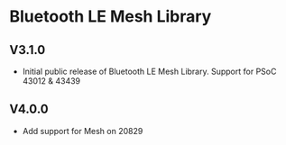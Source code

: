 # Bluetooth LE Mesh Library

## V3.1.0
- Initial public release of Bluetooth LE Mesh Library. Support for PSoC 43012 & 43439

## V4.0.0
- Add support for Mesh on 20829
